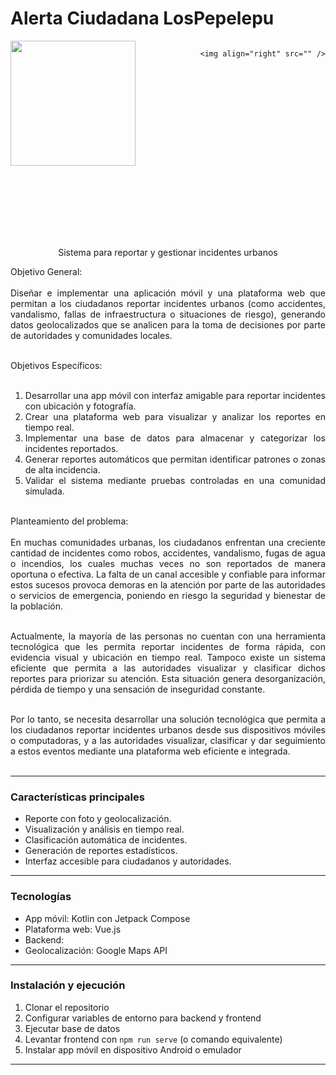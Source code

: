 # Alerta Ciudadana LosPepelepu

<div style="display: flex; justify-content: space-between;">
   <img src="https://raw.githubusercontent.com/PpGrillo1511/Alerta_Ciudadana_LosPepeIepu_Frontend/main/Logotipo.jpeg" width="200"/>

    <img align="right" src="" />
</div>

<br><br><br><br><br><br>

<p align="center">Sistema para reportar y gestionar incidentes urbanos</p>

<div style="text-align: justify;">
Objetivo General: <br><br>
Diseñar e implementar una aplicación móvil y una plataforma web que permitan a los ciudadanos reportar incidentes urbanos (como accidentes, vandalismo, fallas de infraestructura o situaciones de riesgo), generando datos geolocalizados que se analicen para la toma de decisiones por parte de autoridades y comunidades locales.<br><br>

Objetivos Específicos: <br><br>
1. Desarrollar una app móvil con interfaz amigable para reportar incidentes con ubicación y fotografía.<br>
2. Crear una plataforma web para visualizar y analizar los reportes en tiempo real.<br>
3. Implementar una base de datos para almacenar y categorizar los incidentes reportados.<br>
4. Generar reportes automáticos que permitan identificar patrones o zonas de alta incidencia.<br>
5. Validar el sistema mediante pruebas controladas en una comunidad simulada.<br><br>

Planteamiento del problema: <br><br>
En muchas comunidades urbanas, los ciudadanos enfrentan una creciente cantidad de incidentes como robos, accidentes, vandalismo, fugas de agua o incendios, los cuales muchas veces no son reportados de manera oportuna o efectiva. La falta de un canal accesible y confiable para informar estos sucesos provoca demoras en la atención por parte de las autoridades o servicios de emergencia, poniendo en riesgo la seguridad y bienestar de la población.<br><br>

Actualmente, la mayoría de las personas no cuentan con una herramienta tecnológica que les permita reportar incidentes de forma rápida, con evidencia visual y ubicación en tiempo real. Tampoco existe un sistema eficiente que permita a las autoridades visualizar y clasificar dichos reportes para priorizar su atención. Esta situación genera desorganización, pérdida de tiempo y una sensación de inseguridad constante.<br><br>

Por lo tanto, se necesita desarrollar una solución tecnológica que permita a los ciudadanos reportar incidentes urbanos desde sus dispositivos móviles o computadoras, y a las autoridades visualizar, clasificar y dar seguimiento a estos eventos mediante una plataforma web eficiente e integrada.<br><br>
</div>

---

### Características principales

- Reporte con foto y geolocalización.
- Visualización y análisis en tiempo real.
- Clasificación automática de incidentes.
- Generación de reportes estadísticos.
- Interfaz accesible para ciudadanos y autoridades.

---

### Tecnologías

- App móvil: Kotlin con Jetpack Compose
- Plataforma web: Vue.js
- Backend:
- Geolocalización: Google Maps API

---

### Instalación y ejecución

1. Clonar el repositorio  
2. Configurar variables de entorno para backend y frontend  
3. Ejecutar base de datos 
5. Levantar frontend con `npm run serve` (o comando equivalente)  
6. Instalar app móvil en dispositivo Android o emulador  

---
